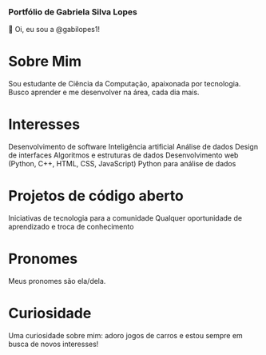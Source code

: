 ### Portfólio de Gabriela Silva Lopes
👋 Oi, eu sou a @gabilopes1!

# Sobre Mim
Sou estudante de Ciência da Computação, apaixonada por tecnologia. Busco aprender e me desenvolver na área, cada dia mais.

# Interesses
Desenvolvimento de software
Inteligência artificial
Análise de dados
Design de interfaces
Algoritmos e estruturas de dados
Desenvolvimento web (Python, C++, HTML, CSS, JavaScript)
Python para análise de dados


# Projetos de código aberto
Iniciativas de tecnologia para a comunidade
Qualquer oportunidade de aprendizado e troca de conhecimento

# Pronomes
Meus pronomes são ela/dela.

# Curiosidade
Uma curiosidade sobre mim: adoro jogos de carros e estou sempre em busca de novos interesses!

<!---
gabilopes1/gabilopes1 is a ✨ special ✨ repository because its `README.md` (this file) appears on your GitHub profile.
You can click the Preview link to take a look at your changes.
--->
